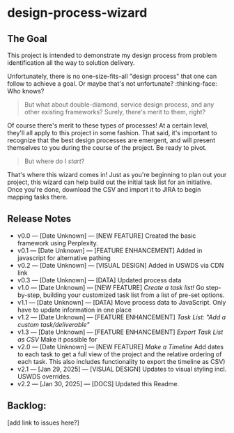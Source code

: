 # design-process-wizard

## The Goal

This project is intended to demonstrate my design process from problem identification all the way to solution delivery. 

Unfortunately, there is no one-size-fits-all "design process" that one can follow to achieve a goal. Or maybe that's not unfortunate? :thinking-face: Who knows? 

> But what about double-diamond, service design process, and any other existing frameworks? Surely, there's merit to them, right?

Of course there's merit to these types of processes! At a certain level, they'll all apply to this project in some fashion. That said, it's important to recognize that the best design processes are emergent, and will present themselves to you during the course of the project. Be ready to pivot.

> But where do I *start*?

That's where this wizard comes in! Just as you're beginning to plan out your project, this wizard can help build out the initial task list for an initiative. Once you're done, download the CSV and import it to JIRA to begin mapping tasks there.


## Release Notes

* v0.0 — [Date Unknown] — [NEW FEATURE] Created the basic framework using Perplexity.
* v0.1 — [Date Unknown] — [FEATURE ENHANCEMENT] Added in javascript for alternative pathing
* v0.2 — [Date Unknown] — [VISUAL DESIGN] Added in USWDS via CDN link
* v0.3 — [Date Unknown] — [DATA] Updated process data
* v1.0 — [Date Unknown] — [NEW FEATURE] *Create a task list!* Go step-by-step, building your customized task list from a list of pre-set options.
* v1.1 — [Date Unknown] — [DATA] Move process data to JavaScript. Only have to update information in one place
* v1.2 — [Date Unknown] — [FEATURE ENHANCEMENT] *Task List: "Add a custom task/deliverable"* 
* v1.3 — [Date Unknown] — [FEATURE ENHANCEMENT] *Export Task List as CSV* Make it possible for
* v2.0 — [Date Unknown] — [NEW FEATURE] *Make a Timeline* Add dates to each task to get a full view of the project and the relative ordering of each task. This also includes functionality to export the timeline as CSV)
* v2.1 — [Jan 29, 2025] — [VISUAL DESIGN] Updates to visual styling incl. USWDS overrides.
* v2.2 — [Jan 30, 2025] — [DOCS] Updated this Readme.


## Backlog:
[add link to issues here?]